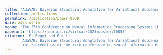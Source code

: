 ```yaml
---
title: "AdaVAE: Bayesian Structural Adaptation for Variational Autoencoder"
collection: publications
permalink: /publication/paper-0038
date: 2024-02-16
venue: 'The 37th Conference on Neural Information Processing Systems (NeurIPS 2023)'
paperurl: 'https://neurips.cc/virtual/2023/poster/70855'
citation: 'P. Regmi and Rui Li.
        AdaVAE: Bayesian Structural Adaptation for Variational Autoencoder.
        In: Proceedings of The 37th Conference on Neural Information Processing Systems (NeurIPS 2023).'
---
```

